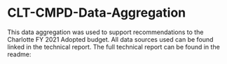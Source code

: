 # CLT-CMPD-Data-Aggregation
This data aggregation was used to support recommendations to the Charlotte FY 2021 Adopted budget. All data sources used can be found linked in the technical report. The full technical report can be found in the readme:
